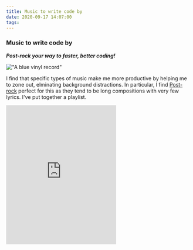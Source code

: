 ```yaml
---
title: Music to write code by
date: 2020-09-17 14:07:00
tags:
---
```

### Music to write code by

***Post-rock your way to faster, better coding!***

!["A blue vinyl record"](vinyl.png)

I find that specific types of music make me more productive by helping me to zone out, elminating background distractions. In particular, I find [Post-rock](https://en.wikipedia.org/wiki/Post-rock) perfect for this as they tend to be long compositions with very few lyrics. I've put together a playlist. 

<iframe allow="encrypted-media" allowtransparency="true" frameborder="0" height="380" src="https://open.spotify.com/embed/playlist/0OqiS1YGokrITB4SiwEHrM" width="300"></iframe>